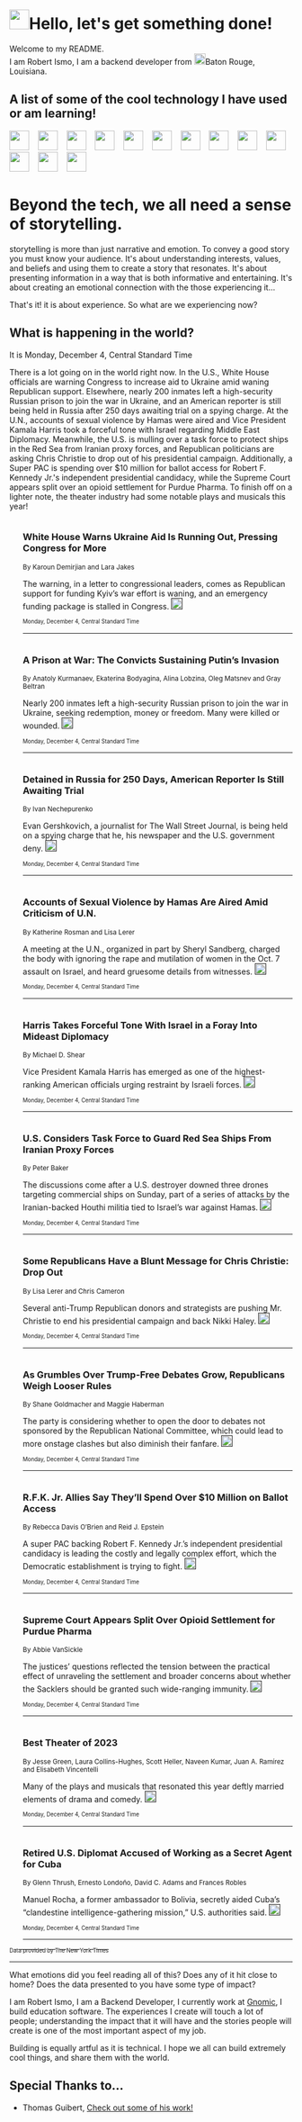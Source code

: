 <h1><img src="https://emojis.slackmojis.com/emojis/images/1643514375/3493/hot-coffee.gif?1643514375" width="35"/>Hello, let's get something done!</h1>

<p>Welcome to my README.<br/>
I am Robert Ismo, I am a backend developer from <img src="https://emojis.slackmojis.com/emojis/images/1638395689/50435/moulin_rouge.png?1638395689" width="20"/>Baton Rouge, Louisiana.</p>
<h2>A list of some of the cool technology I have used or am learning!</h2>
<p>
<img src="https://emojis.slackmojis.com/emojis/images/1643516091/21142/meow_bongotap.gif?1643516091" width="35" alt="">
<img src="https://img.shields.io/badge/Favorite%20Frontend%20Framework-SvelteKit-f83903" alt="">
<img src="https://img.shields.io/badge/Second%20Favorite-Vue-40b581" alt="">
<img src="https://img.shields.io/badge/Most%20Used%20Runtime-Nodejs-78b061" alt="">
<img src="https://emojis.slackmojis.com/emojis/images/1643517416/34482/fire.gif?1643517416" width="35" alt="">
<img src="https://img.shields.io/badge/Javascript%20But%20Better-Typescript-0078ca" alt="">
<img src="https://img.shields.io/badge/Favorite%20Language-Elixir-3e244d" alt="">
<img src="https://img.shields.io/badge/Containerize%20Everything-Docker-6ac9ef" alt="">
<img src="https://emojis.slackmojis.com/emojis/images/1643514596/5999/meow_party.gif?1643514596" width="35" alt="">
<img src="https://img.shields.io/badge/API%20Love%20Language-Graphql-de32a5" alt="">
<img src="https://img.shields.io/badge/Our%20Favorite%20Version%20Controller-Git-e94f33" alt="">
<img src="https://img.shields.io/badge/Favorite%20Database-Redis-d42d1d" alt="">
<img src="https://emojis.slackmojis.com/emojis/images/1643514559/5584/deployparrot.gif?1643514559" width="35" alt="">
<img src="https://img.shields.io/badge/Container%20Interstate-RabbitMQ-f66200" alt="">
<img src="https://img.shields.io/badge/Gotta%20Learn-Kubernetes-316adf" alt="">
<img src="https://img.shields.io/badge/Really%20Mature%20Now-WASM-654fef" alt="">
<img src="https://emojis.slackmojis.com/emojis/images/1666642497/61942/dance_vibe.gif?1666642497" width="35" alt="">
<img src="https://img.shields.io/badge/For%20My%20M1-ARM64-657d96" alt="">
<img src="https://img.shields.io/badge/Loving%20This%20So%20Much-TailwindCSS-17bcb5" alt="">
<img src="https://img.shields.io/badge/Cool%20Build%20Tool-Vite-f9cb24" alt="">
<img src="https://emojis.slackmojis.com/emojis/images/1669231376/62819/working-on-it.gif?1669231376" width="35" alt="">
<img src="https://img.shields.io/badge/Fun%20and%20Easy%20Database-MongoDB-5f8c49" alt="">
<img src="https://img.shields.io/badge/JS%20Life%20Support-NPM-c73737" alt="">
<img src="https://img.shields.io/badge/I%20Liked%20It-DynamoDB-0073b9" alt="">
<img src="https://emojis.slackmojis.com/emojis/images/1643514045/46/question.gif?1643514045" width="35" alt="">
<img src="https://img.shields.io/badge/cool-React-60d6f9" alt="">
<img src="https://img.shields.io/badge/Future%20Big%20Project-Lambda-f37e00" alt="">
<img src="https://img.shields.io/badge/NPM%20But%20Better-PNPM-f1aa07" alt="">
<img src="https://emojis.slackmojis.com/emojis/images/1643514943/9662/fbwow.gif?1643514943" width="35" alt="">
<img src="https://img.shields.io/badge/First%20Language-C-662079" alt="">
<img src="https://img.shields.io/badge/Where%20I%20Deploy%20Frontend-Vercel-000000" alt="">
<img src="https://img.shields.io/badge/Who%20Does%20not%20Want%20an%20App-Swift-f9492a" alt="">
<img src="https://emojis.slackmojis.com/emojis/images/1643514058/151/javascript.png?1643514058" width="35" alt="">
<img src="https://img.shields.io/badge/cool-Python-fbd542" alt="">
<img src="https://img.shields.io/badge/Favorite%20Something-Stripe-656cdc" alt="">
<img src="https://img.shields.io/badge/Of%20Course-HTML5-ed6327" alt="">
<img src="https://emojis.slackmojis.com/emojis/images/1660415405/60731/bomb.gif?1660415405" width="35" alt="">
<img src="https://img.shields.io/badge/hate-CSS-2964ec" alt="">
<img src="https://img.shields.io/badge/Learning-CircleCI-141215" alt="">
<img src="https://img.shields.io/badge/Learning-Rust-fbbb3b" alt="">
<img src="https://emojis.slackmojis.com/emojis/images/1660415397/60712/writing-hand.gif?1660415397" width="35" alt="">
<img src="https://img.shields.io/badge/Dev%20Browser%20of%20Choice-Firefox-cc4e26" alt="">
<img src="https://img.shields.io/badge/Recoverying%20From%20Windows-UNIX-1781e3" alt="">
<img src="https://img.shields.io/badge/LOVE-LogSeq-90c1c2" alt="">
<img src="https://emojis.slackmojis.com/emojis/images/1643514066/223/kirby.gif?1643514066" width="35" alt="">
<img src="https://img.shields.io/badge/Daily%20Driver-MacOS-e6e6e8" alt="">
<img src="https://img.shields.io/badge/Git%20Server-Github-000000" alt="">
<img src="https://img.shields.io/badge/enjoyable-EC2-f17428" alt="">
<img src="https://emojis.slackmojis.com/emojis/images/1643514239/2069/excited.gif?1643514239" width="35" alt="">
</p>
<h1>Beyond the tech, we all need a sense of storytelling.</h1>
<p>storytelling is more than just narrative and emotion. To convey a good story you must know your audience. It's about understanding interests, values, and beliefs and using them to create a story that resonates. It's about presenting information in a way that is both informative and entertaining. It's about creating an emotional connection with the those experiencing it...</p>
<p>That's it! it is about experience. So what are we experiencing now?</p>
<h2>What is happening in the world?</h2>
<p>It is Monday, December 4, Central Standard Time</p>
<p>
There is a lot going on in the world right now. In the U.S., White House officials are warning Congress to increase aid to Ukraine amid waning Republican support. Elsewhere, nearly 200 inmates left a high-security Russian prison to join the war in Ukraine, and an American reporter is still being held in Russia after 250 days awaiting trial on a spying charge. At the U.N., accounts of sexual violence by Hamas were aired and Vice President Kamala Harris took a forceful tone with Israel regarding Middle East Diplomacy. Meanwhile, the U.S. is mulling over a task force to protect ships in the Red Sea from Iranian proxy forces, and Republican politicians are asking Chris Christie to drop out of his presidential campaign. Additionally, a Super PAC is spending over $10 million for ballot access for Robert F. Kennedy Jr.&#39;s independent presidential candidacy, while the Supreme Court appears split over an opioid settlement for Purdue Pharma. To finish off on a lighter note, the theater industry had some notable plays and musicals this year!</p>
<ol>
<img src="https://img.shields.io/badge/-us-blue" alt="">
<h3>White House Warns Ukraine Aid Is Running Out, Pressing Congress for More</h3>
<sub>By Karoun Demirjian and Lara Jakes</sub>
<p>The warning, in a letter to congressional leaders, comes as Republican support for funding Kyiv’s war effort is waning, and an emergency funding package is stalled in Congress.  <a href=""><img src="https://developer.nytimes.com/files/poweredby_nytimes_30b.png?v=1583354208352" height="20"></a></p>
<sub><sub>Monday, December 4, Central Standard Time</sub></sub>
<hr/>
<img src="https://img.shields.io/badge/-world-blue" alt="">
<h3>A Prison at War: The Convicts Sustaining Putin’s Invasion</h3>
<sub>By Anatoly Kurmanaev, Ekaterina Bodyagina, Alina Lobzina, Oleg Matsnev and Gray Beltran</sub>
<p>Nearly 200 inmates left a high-security Russian prison to join the war in Ukraine, seeking redemption, money or freedom. Many were killed or wounded.  <a href=""><img src="https://developer.nytimes.com/files/poweredby_nytimes_30b.png?v=1583354208352" height="20"></a></p>
<sub><sub>Monday, December 4, Central Standard Time</sub></sub>
<hr/>
<img src="https://img.shields.io/badge/-world-blue" alt="">
<h3>Detained in Russia for 250 Days, American Reporter Is Still Awaiting Trial</h3>
<sub>By Ivan Nechepurenko</sub>
<p>Evan Gershkovich, a journalist for The Wall Street Journal, is being held on a spying charge that he, his newspaper and the U.S. government deny.  <a href=""><img src="https://developer.nytimes.com/files/poweredby_nytimes_30b.png?v=1583354208352" height="20"></a></p>
<sub><sub>Monday, December 4, Central Standard Time</sub></sub>
<hr/>
<img src="https://img.shields.io/badge/-world-blue" alt="">
<h3>Accounts of Sexual Violence by Hamas Are Aired Amid Criticism of U.N.</h3>
<sub>By Katherine Rosman and Lisa Lerer</sub>
<p>A meeting at the U.N., organized in part by Sheryl Sandberg, charged the body with ignoring the rape and mutilation of women in the Oct. 7 assault on Israel, and heard gruesome details from witnesses.  <a href=""><img src="https://developer.nytimes.com/files/poweredby_nytimes_30b.png?v=1583354208352" height="20"></a></p>
<sub><sub>Monday, December 4, Central Standard Time</sub></sub>
<hr/>
<img src="https://img.shields.io/badge/-us-blue" alt="">
<h3>Harris Takes Forceful Tone With Israel in a Foray Into Mideast Diplomacy</h3>
<sub>By Michael D. Shear</sub>
<p>Vice President Kamala Harris has emerged as one of the highest-ranking American officials urging restraint by Israeli forces.  <a href=""><img src="https://developer.nytimes.com/files/poweredby_nytimes_30b.png?v=1583354208352" height="20"></a></p>
<sub><sub>Monday, December 4, Central Standard Time</sub></sub>
<hr/>
<img src="https://img.shields.io/badge/-us-blue" alt="">
<h3>U.S. Considers Task Force to Guard Red Sea Ships From Iranian Proxy Forces</h3>
<sub>By Peter Baker</sub>
<p>The discussions come after a U.S. destroyer downed three drones targeting commercial ships on Sunday, part of a series of attacks by the Iranian-backed Houthi militia tied to Israel’s war against Hamas.  <a href=""><img src="https://developer.nytimes.com/files/poweredby_nytimes_30b.png?v=1583354208352" height="20"></a></p>
<sub><sub>Monday, December 4, Central Standard Time</sub></sub>
<hr/>
<img src="https://img.shields.io/badge/-us-blue" alt="">
<h3>Some Republicans Have a Blunt Message for Chris Christie: Drop Out</h3>
<sub>By Lisa Lerer and Chris Cameron</sub>
<p>Several anti-Trump Republican donors and strategists are pushing Mr. Christie to end his presidential campaign and back Nikki Haley.  <a href=""><img src="https://developer.nytimes.com/files/poweredby_nytimes_30b.png?v=1583354208352" height="20"></a></p>
<sub><sub>Monday, December 4, Central Standard Time</sub></sub>
<hr/>
<img src="https://img.shields.io/badge/-us-blue" alt="">
<h3>As Grumbles Over Trump-Free Debates Grow, Republicans Weigh Looser Rules</h3>
<sub>By Shane Goldmacher and Maggie Haberman</sub>
<p>The party is considering whether to open the door to debates not sponsored by the Republican National Committee, which could lead to more onstage clashes but also diminish their fanfare.  <a href=""><img src="https://developer.nytimes.com/files/poweredby_nytimes_30b.png?v=1583354208352" height="20"></a></p>
<sub><sub>Monday, December 4, Central Standard Time</sub></sub>
<hr/>
<img src="https://img.shields.io/badge/-us-blue" alt="">
<h3>R.F.K. Jr. Allies Say They’ll Spend Over $10 Million on Ballot Access</h3>
<sub>By Rebecca Davis O’Brien and Reid J. Epstein</sub>
<p>A super PAC backing Robert F. Kennedy Jr.’s independent presidential candidacy is leading the costly and legally complex effort, which the Democratic establishment is trying to fight.  <a href=""><img src="https://developer.nytimes.com/files/poweredby_nytimes_30b.png?v=1583354208352" height="20"></a></p>
<sub><sub>Monday, December 4, Central Standard Time</sub></sub>
<hr/>
<img src="https://img.shields.io/badge/-us-blue" alt="">
<h3>Supreme Court Appears Split Over Opioid Settlement for Purdue Pharma</h3>
<sub>By Abbie VanSickle</sub>
<p>The justices’ questions reflected the tension between the practical effect of unraveling the settlement and broader concerns about whether the Sacklers should be granted such wide-ranging immunity.  <a href=""><img src="https://developer.nytimes.com/files/poweredby_nytimes_30b.png?v=1583354208352" height="20"></a></p>
<sub><sub>Monday, December 4, Central Standard Time</sub></sub>
<hr/>
<img src="https://img.shields.io/badge/-theater-blue" alt="">
<h3>Best Theater of 2023</h3>
<sub>By Jesse Green, Laura Collins-Hughes, Scott Heller, Naveen Kumar, Juan A. Ramírez and Elisabeth Vincentelli</sub>
<p>Many of the plays and musicals that resonated this year deftly married elements of drama and comedy.  <a href=""><img src="https://developer.nytimes.com/files/poweredby_nytimes_30b.png?v=1583354208352" height="20"></a></p>
<sub><sub>Monday, December 4, Central Standard Time</sub></sub>
<hr/>
<img src="https://img.shields.io/badge/-us-blue" alt="">
<h3>Retired U.S. Diplomat Accused of Working as a Secret Agent for Cuba</h3>
<sub>By Glenn Thrush, Ernesto Londoño, David C. Adams and Frances Robles</sub>
<p>Manuel Rocha, a former ambassador to Bolivia, secretly aided Cuba’s “clandestine intelligence-gathering mission,” U.S. authorities said.  <a href=""><img src="https://developer.nytimes.com/files/poweredby_nytimes_30b.png?v=1583354208352" height="20"></a></p>
<sub><sub>Monday, December 4, Central Standard Time</sub></sub>
<hr/>
</ol>
<a href="https://developer.nytimes.com"><sub><sub>Data provided by The New York Times</sub></sub></a>
<hr/>
<p>What emotions did you feel reading all of this? Does any of it hit close to home? Does the data presented to you have some type of impact?</p>
<p>I am Robert Ismo, I am a Backend Developer, I currently work at <a href="https://gnomic.education/">Gnomic</a>, I build education software. The experiences I create will touch a lot of people; understanding the impact that it will have and the stories people will create is one of the most important aspect of my job.</p>
<p>Building is equally artful as it is technical. I hope we all can build extremely cool things, and share them with the world.</p>
<h2>Special Thanks to...</h2>
<ul>
<li>Thomas Guibert, <a href="https://github.com/thmsgbrt/thmsgbrt">Check out some of his work!</a></li>
</ul>